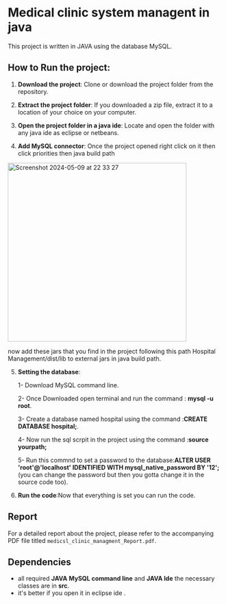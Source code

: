 # Medical clinic system managent in java
This project is written in JAVA using the database MySQL.
## How to Run the project:
1. **Download the project**: Clone or download the project folder from the repository.

2. **Extract the project folder**: If you downloaded a zip file, extract it to a location of your choice on your computer.

3. **Open the project folder in a java ide**: Locate and open the folder with any java ide as eclipse or netbeans.

4. **Add MySQL connector**: Once the project opened right click on it then click priorities then java build path
 <img width="417" alt="Screenshot 2024-05-09 at 22 33 27" src="https://github.com/mariahlli/Medical-clinic-management-/assets/118778107/d3caace1-7640-44ce-b1d1-904066993266">
 
 now add these jars that you find in the project following this path Hospital Management/dist/lib to external jars in java build path.
 
5. **Setting the database**:

   1- Download MySQL command line.
   
   2- Once Downloaded open terminal and run the command : **mysql -u root**.

   3- Create a database named hospital using the command :**CREATE DATABASE hospital;**.

   4- Now run the sql scrpit in the project using the command :**source yourpath;**

   5- Run this commnd to set a password to the database:**ALTER USER 'root'@'localhost' IDENTIFIED WITH mysql_native_password BY '12';**
   (you can change the password but then you gotta change it in the source code too).
6. **Run the code**:Now that everything is set you can run the code.
  ## Report
  For a detailed report about the project, please refer to the accompanying PDF file titled `medicsl_clinic_managment_Report.pdf`.
  ## Dependencies
  - all required **JAVA** **MySQL command line** and **JAVA Ide** the necessary classes are in **src**.
- it's better if you open it in eclipse ide .
